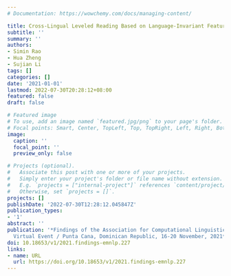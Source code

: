 ```yaml
---
# Documentation: https://wowchemy.com/docs/managing-content/

title: Cross-Lingual Leveled Reading Based on Language-Invariant Features
subtitle: ''
summary: ''
authors:
- Simin Rao
- Hua Zheng
- Sujian Li
tags: []
categories: []
date: '2021-01-01'
lastmod: 2022-07-30T20:28:12+08:00
featured: false
draft: false

# Featured image
# To use, add an image named `featured.jpg/png` to your page's folder.
# Focal points: Smart, Center, TopLeft, Top, TopRight, Left, Right, BottomLeft, Bottom, BottomRight.
image:
  caption: ''
  focal_point: ''
  preview_only: false

# Projects (optional).
#   Associate this post with one or more of your projects.
#   Simply enter your project's folder or file name without extension.
#   E.g. `projects = ["internal-project"]` references `content/project/deep-learning/index.md`.
#   Otherwise, set `projects = []`.
projects: []
publishDate: '2022-07-30T12:28:12.045847Z'
publication_types:
- '1'
abstract: ''
publication: '*Findings of the Association for Computational Linguistics: EMNLP 2021,
  Virtual Event / Punta Cana, Dominican Republic, 16-20 November, 2021*'
doi: 10.18653/v1/2021.findings-emnlp.227
links:
- name: URL
  url: https://doi.org/10.18653/v1/2021.findings-emnlp.227
---
```

